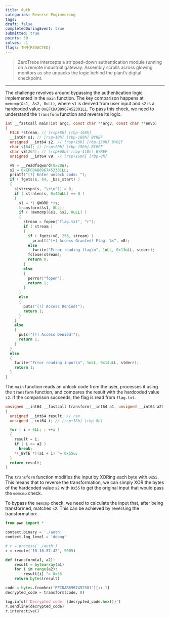 ```yaml
---
title: Auth
categories: Reverse Engineering
tags: 
draft: false
completedDuringEvent: true
submitted: true
points: 30
solves: -1
flags: THM{REDACTED}
---
```

> ZeroTrace intercepts a stripped-down authentication module running on a remote industrial gateway. Assembly scrolls across glowing monitors as she unpacks the logic behind the plant’s digital checkpoint.

---

The challenge revolves around bypassing the authentication logic implemented in the `main` function. The key comparison happens at `memcmp(&s1, &s2, 8uLL)`, where `s1` is derived from user input and `s2` is a hardcoded value `0xEFCDAB8967452301LL`. To pass this check, we need to understand the `transform` function and reverse its logic.

```c
int __fastcall main(int argc, const char **argv, const char **envp)
{
  FILE *stream; // [rsp+8h] [rbp-168h]
  __int64 s1; // [rsp+10h] [rbp-160h] BYREF
  unsigned __int64 s2; // [rsp+18h] [rbp-158h] BYREF
  char s[64]; // [rsp+20h] [rbp-150h] BYREF
  char v8[264]; // [rsp+60h] [rbp-110h] BYREF
  unsigned __int64 v9; // [rsp+168h] [rbp-8h]

  v9 = __readfsqword(0x28u);
  s2 = 0xEFCDAB8967452301LL;
  printf("[?] Enter unlock code: ");
  if ( fgets(s, 64, _bss_start) )
  {
    s[strcspn(s, "\r\n")] = 0;
    if ( strnlen(s, 0x40uLL) == 8 )
    {
      s1 = *(_QWORD *)s;
      transform(&s1, 8LL);
      if ( !memcmp(&s1, &s2, 8uLL) )
      {
        stream = fopen("flag.txt", "r");
        if ( stream )
        {
          if ( fgets(v8, 256, stream) )
            printf("[+] Access Granted! Flag: %s", v8);
          else
            fwrite("Error reading flag\n", 1uLL, 0x13uLL, stderr);
          fclose(stream);
          return 0;
        }
        else
        {
          perror("fopen");
          return 1;
        }
      }
      else
      {
        puts("[!] Access Denied!");
        return 1;
      }
    }
    else
    {
      puts("[!] Access Denied!");
      return 1;
    }
  }
  else
  {
    fwrite("Error reading input\n", 1uLL, 0x14uLL, stderr);
    return 1;
  }
}
```

The `main` function reads an unlock code from the user, processes it using the `transform` function, and compares the result with the hardcoded value `s2`. If the comparison succeeds, the flag is read from `flag.txt`.

```c
unsigned __int64 __fastcall transform(__int64 a1, unsigned __int64 a2)
{
  unsigned __int64 result; // rax
  unsigned __int64 i; // [rsp+18h] [rbp-8h]

  for ( i = 0LL; ; ++i )
  {
    result = i;
    if ( i >= a2 )
      break;
    *(_BYTE *)(a1 + i) ^= 0x55u;
  }
  return result;
}
```

The `transform` function modifies the input by XORing each byte with `0x55`. This means that to reverse the transformation, we can simply XOR the bytes of the hardcoded value `s2` with `0x55` to get the original input that would pass the `memcmp` check.

To bypass the `memcmp` check, we need to calculate the input that, after being transformed, matches `s2`. This can be achieved by reversing the transformation:

```py
from pwn import *

context.binary = './auth'
context.log_level = 'debug'

# r = process('./auth')
r = remote('10.10.57.42', 9005)

def transform(a1, a2):
    result = bytearray(a1)
    for i in range(a2):
        result[i] ^= 0x55
    return bytes(result)

code = bytes.fromhex('EFCDAB8967452301')[::-1]
decrypted_code = transform(code, 8)

log.info(f'Decrypted code: {decrypted_code.hex()}')
r.sendline(decrypted_code)
r.interactive()
```
